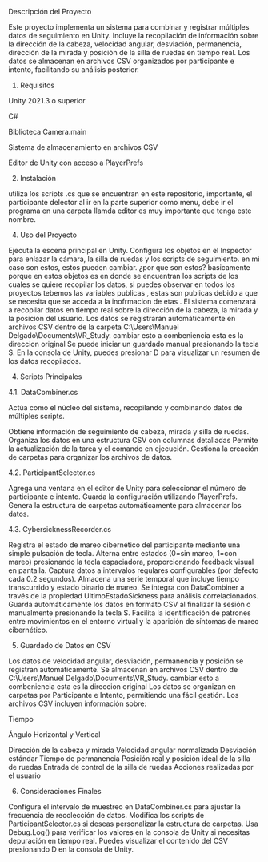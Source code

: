 Descripción del Proyecto

Este proyecto implementa un sistema para combinar y registrar múltiples datos de seguimiento en Unity. Incluye la recopilación de información sobre la dirección de la cabeza, velocidad angular, desviación, permanencia, dirección de la mirada y posición de la silla de ruedas en tiempo real. Los datos se almacenan en archivos CSV organizados por participante e intento, facilitando su análisis posterior.

1. Requisitos

Unity 2021.3 o superior

C#

Biblioteca Camera.main

Sistema de almacenamiento en archivos CSV

Editor de Unity con acceso a PlayerPrefs

2. Instalación

utiliza los scripts .cs que se encuentran en este repositorio, importante, el participante delector al ir en la parte superior como menu, debe ir el programa en una carpeta llamda editor es muy importante que tenga este nombre. 

4. Uso del Proyecto

Ejecuta la escena principal en Unity.
Configura los objetos en el Inspector para enlazar la cámara, la silla de ruedas y los scripts de seguimiento. en mi caso son estos, estos pueden cambiar.
¿por que son estos? basicamente porque en estos objetos es en donde se encuentran los scripts de los cuales se quiere recopilar los datos, si puedes observar en todos los proyectos tebemos las variables publicas , estas son publicas debido a que se necesita que se acceda a la inofrmacion de etas .
El sistema comenzará a recopilar datos en tiempo real sobre la dirección de la cabeza, la mirada y la posición del usuario.
Los datos se registrarán automáticamente en archivos CSV dentro de la carpeta C:\Users\Manuel Delgado\Documents\VR_Study.  cambiar esto a combeniencia esta es la direccion original
Se puede iniciar un guardado manual presionando la tecla S.
En la consola de Unity, puedes presionar D para visualizar un resumen de los datos recopilados.

4. Scripts Principales

4.1. DataCombiner.cs

Actúa como el núcleo del sistema, recopilando y combinando datos de múltiples scripts.

Obtiene información de seguimiento de cabeza, mirada y silla de ruedas.
Organiza los datos en una estructura CSV con columnas detalladas
Permite la actualización de la tarea y el comando en ejecución.
Gestiona la creación de carpetas para organizar los archivos de datos.

4.2. ParticipantSelector.cs

Agrega una ventana en el editor de Unity para seleccionar el número de participante e intento.
Guarda la configuración utilizando PlayerPrefs.
Genera la estructura de carpetas automáticamente para almacenar los datos.

4.3. CybersicknessRecorder.cs

Registra el estado de mareo cibernético del participante mediante una simple pulsación de tecla. Alterna entre estados (0=sin mareo, 1=con mareo) presionando la tecla espaciadora, proporcionando feedback visual en pantalla. Captura datos a intervalos regulares configurables (por defecto cada 0.2 segundos). Almacena una serie temporal que incluye tiempo transcurrido y estado binario de mareo. Se integra con DataCombiner a través de la propiedad UltimoEstadoSickness para análisis correlacionados. Guarda automáticamente los datos en formato CSV al finalizar la sesión o manualmente presionando la tecla S. Facilita la identificación de patrones entre movimientos en el entorno virtual y la aparición de síntomas de mareo cibernético.

5. Guardado de Datos en CSV

Los datos de velocidad angular, desviación, permanencia y posición se registran automáticamente.
Se almacenan en archivos CSV dentro de C:\Users\Manuel Delgado\Documents\VR_Study. cambiar esto a combeniencia esta es la direccion original
Los datos se organizan en carpetas por Participante e Intento, permitiendo una fácil gestión.
Los archivos CSV incluyen información sobre:

Tiempo

Ángulo Horizontal y Vertical

Dirección de la cabeza y mirada
Velocidad angular normalizada
Desviación estándar
Tiempo de permanencia
Posición real y posición ideal de la silla de ruedas
Entrada de control de la silla de ruedas
Acciones realizadas por el usuario

6. Consideraciones Finales

Configura el intervalo de muestreo en DataCombiner.cs para ajustar la frecuencia de recolección de datos.
Modifica los scripts de ParticipantSelector.cs si deseas personalizar la estructura de carpetas.
Usa Debug.Log() para verificar los valores en la consola de Unity si necesitas depuración en tiempo real.
Puedes visualizar el contenido del CSV presionando D en la consola de Unity.



